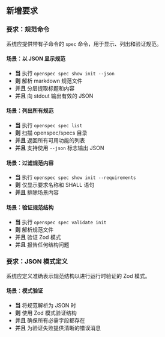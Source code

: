 ## 新增要求

### 要求：规范命令

系统应提供带有子命令的 `spec` 命令，用于显示、列出和验证规范。

#### 场景：以 JSON 显示规范

- **当** 执行 `openspec spec show init --json`
- **则** 解析 markdown 规范文件
- **并且** 分层提取标题和内容
- **并且** 向 stdout 输出有效的 JSON

#### 场景：列出所有规范

- **当** 执行 `openspec spec list`
- **则** 扫描 openspec/specs 目录
- **并且** 返回所有可用功能的列表
- **并且** 支持使用 `--json` 标志输出 JSON

#### 场景：过滤规范内容

- **当** 执行 `openspec spec show init --requirements`
- **则** 仅显示要求名称和 SHALL 语句
- **并且** 排除场景内容

#### 场景：验证规范结构

- **当** 执行 `openspec spec validate init`
- **则** 解析规范文件
- **并且** 验证 Zod 模式
- **并且** 报告任何结构问题

### 要求：JSON 模式定义

系统应定义准确表示规范结构以进行运行时验证的 Zod 模式。

#### 场景：模式验证

- **当** 将规范解析为 JSON 时
- **则** 使用 Zod 模式验证结构
- **并且** 确保所有必需字段都存在
- **并且** 为验证失败提供清晰的错误消息